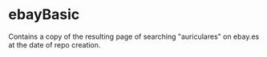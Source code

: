 # ebayBasic
Contains a copy of the resulting page of searching "auriculares" on ebay.es at the date of repo creation.
